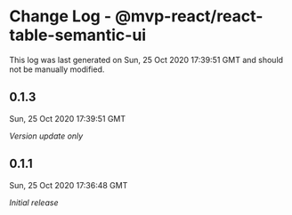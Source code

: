 # Change Log - @mvp-react/react-table-semantic-ui

This log was last generated on Sun, 25 Oct 2020 17:39:51 GMT and should not be manually modified.

## 0.1.3
Sun, 25 Oct 2020 17:39:51 GMT

_Version update only_

## 0.1.1
Sun, 25 Oct 2020 17:36:48 GMT

_Initial release_

